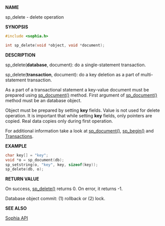 
**NAME**

sp\_delete - delete operation

**SYNOPSIS**

```C
#include <sophia.h>

int sp_delete(void *object, void *document);
```

**DESCRIPTION**

sp\_delete(**database**, document): do a single-statement transaction.

sp\_delete(**transaction**, document): do a key deletion as a part of multi-statement transaction.

As a part of a transactional statement a key-value document must be prepared using
[sp\_document()](../api/sp_document.md) method. First argument of [sp\_document()](../api/sp_document.md)
method must be an database object.

Object must be prepared by setting **key** fields. Value is not used for delete operation.
It is important that while setting **key** fields, only pointers are copied. Real
data copies only during first operation.

For additional information take a look at [sp\_document()](sp_document.md), [sp\_begin()](sp_begin.md)
and [Transactions](../crud/transactions.md).

**EXAMPLE**

```C
char key[] = "key";
void *o = sp_document(db);
sp_setstring(o, "key", key, sizeof(key));
sp_delete(db, o);
```

**RETURN VALUE**

On success, [sp\_delete()](sp_delete.md) returns 0. On error, it returns -1.

Database object commit: (1) rollback or (2) lock.

**SEE ALSO**

[Sophia API](../tutorial/api.md)
